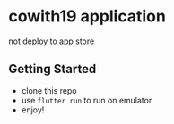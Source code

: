 # cowith19 application

not deploy to app store

## Getting Started

- clone this repo
- use `flutter run` to run on emulator
- enjoy!
